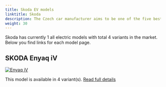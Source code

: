 ```yaml
---
title: Skoda EV models
linktitle: Skoda
description: The Czech car manufacturer aims to be one of the five best-selling brands in Europe by 2030, and the company plans to become the leading European brand in the growth regions of India, Russia and North Africa. 
weight: 30
---
```

 Skoda has currently 1 all electric models with total 4 variants in the market. Below you find links for each model page.


## SKODA Enyaq iV

[![Enyaq iV](https://media.evkx.net/multimedia/models/skoda/enyaq_iv/enyaq_coupé_rs_iv/main_1_st.jpg)](enyaq_iv)

This model is available in 4 variant(s). 
[Read full details](enyaq_iv/)

